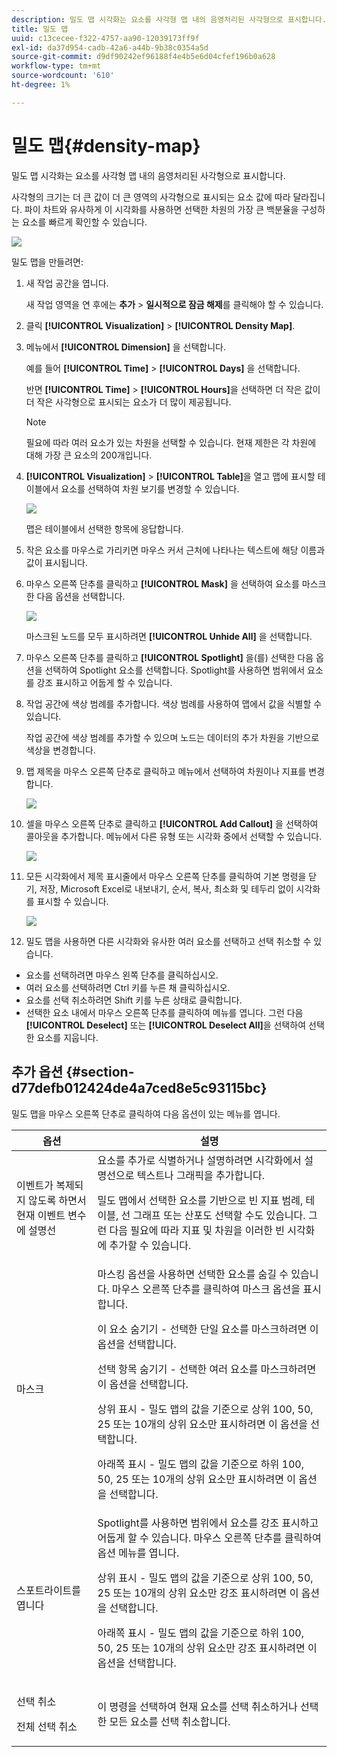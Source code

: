 ```yaml
---
description: 밀도 맵 시각화는 요소를 사각형 맵 내의 음영처리된 사각형으로 표시합니다.
title: 밀도 맵
uuid: c13cecee-f322-4757-aa90-12039173ff9f
exl-id: da37d954-cadb-42a6-a44b-9b38c0354a5d
source-git-commit: d9df90242ef96188f4e4b5e6d04cfef196b0a628
workflow-type: tm+mt
source-wordcount: '610'
ht-degree: 1%

---
```


# 밀도 맵{#density-map}

밀도 맵 시각화는 요소를 사각형 맵 내의 음영처리된 사각형으로 표시합니다.

사각형의 크기는 더 큰 값이 더 큰 영역의 사각형으로 표시되는 요소 값에 따라 달라집니다. 파이 차트와 유사하게 이 시각화를 사용하면 선택한 차원의 가장 큰 백분율을 구성하는 요소를 빠르게 확인할 수 있습니다.

![](assets/density_map_day_visits.png)

밀도 맵을 만들려면:

1. 새 작업 공간을 엽니다.

   새 작업 영역을 연 후에는 **추가** > **일시적으로 잠금 해제**&#x200B;를 클릭해야 할 수 있습니다.
1. 클릭 **[!UICONTROL Visualization]** > **[!UICONTROL Density Map]**.

1. 메뉴에서 **[!UICONTROL Dimension]** 을 선택합니다.

   예를 들어 **[!UICONTROL Time]** > **[!UICONTROL Days]** 을 선택합니다.

   반면 **[!UICONTROL Time]** > **[!UICONTROL Hours]**&#x200B;을 선택하면 더 작은 값이 더 작은 사각형으로 표시되는 요소가 더 많이 제공됩니다.

   >[!NOTE]
   >
   >필요에 따라 여러 요소가 있는 차원을 선택할 수 있습니다. 현재 제한은 각 차원에 대해 가장 큰 요소의 200개입니다.

1. **[!UICONTROL Visualization]** > **[!UICONTROL Table]**&#x200B;을 열고 맵에 표시할 테이블에서 요소를 선택하여 차원 보기를 변경할 수 있습니다.

   ![](assets/density_map_day_selections.png)

   맵은 테이블에서 선택한 항목에 응답합니다.

1. 작은 요소를 마우스로 가리키면 마우스 커서 근처에 나타나는 텍스트에 해당 이름과 값이 표시됩니다.
1. 마우스 오른쪽 단추를 클릭하고 **[!UICONTROL Mask]** 을 선택하여 요소를 마스크한 다음 옵션을 선택합니다.

   ![](assets/density_map_day_mask.png)

   마스크된 노드를 모두 표시하려면 **[!UICONTROL Unhide All]** 을 선택합니다.

1. 마우스 오른쪽 단추를 클릭하고 **[!UICONTROL Spotlight]** 을(를) 선택한 다음 옵션을 선택하여 Spotlight 요소를 선택합니다. Spotlight를 사용하면 범위에서 요소를 강조 표시하고 어둡게 할 수 있습니다.
1. 작업 공간에 색상 범례를 추가합니다. 색상 범례를 사용하여 맵에서 값을 식별할 수 있습니다.

   작업 공간에 색상 범례를 추가할 수 있으며 노드는 데이터의 추가 차원을 기반으로 색상을 변경합니다.
1. 맵 제목을 마우스 오른쪽 단추로 클릭하고 메뉴에서 선택하여 차원이나 지표를 변경합니다.

   ![](assets/density_map_change_dim.png)

1. 셀을 마우스 오른쪽 단추로 클릭하고 **[!UICONTROL Add Callout]** 을 선택하여 콜아웃을 추가합니다. 메뉴에서 다른 유형 또는 시각화 중에서 선택할 수 있습니다.

   ![](assets/density_map_callout.png)

1. 모든 시각화에서 제목 표시줄에서 마우스 오른쪽 단추를 클릭하여 기본 명령을 닫기, 저장, Microsoft Excel로 내보내기, 순서, 복사, 최소화 및 테두리 없이 시각화를 표시할 수 있습니다.

   ![](assets/density_map_export.png)

1. 밀도 맵을 사용하면 다른 시각화와 유사한 여러 요소를 선택하고 선택 취소할 수 있습니다.

* 요소를 선택하려면 마우스 왼쪽 단추를 클릭하십시오.
* 여러 요소를 선택하려면 Ctrl 키를 누른 채 클릭하십시오.
* 요소를 선택 취소하려면 Shift 키를 누른 상태로 클릭합니다.
* 선택한 요소 내에서 마우스 오른쪽 단추를 클릭하여 메뉴를 엽니다. 그런 다음 **[!UICONTROL Deselect]** 또는 **[!UICONTROL Deselect All]**&#x200B;을 선택하여 선택한 요소를 지웁니다.

## 추가 옵션 {#section-d77defb012424de4a7ced8e5c93115bc}

밀도 맵을 마우스 오른쪽 단추로 클릭하여 다음 옵션이 있는 메뉴를 엽니다.

<table id="table_3ADA85031C834792BFD041E186962A41"> 
 <thead> 
  <tr> 
   <th colname="col1" class="entry"> 옵션 </th> 
   <th colname="col2" class="entry"> 설명 </th> 
  </tr>
 </thead>
 <tbody> 
  <tr> 
   <td colname="col1"> 이벤트가 복제되지 않도록 하면서 현재 이벤트 변수에 설명선 </td> 
   <td colname="col2">요소를 추가로 식별하거나 설명하려면 시각화에서 설명선으로 텍스트나 그래픽을 추가합니다. <p>밀도 맵에서 선택한 요소를 기반으로 빈 지표 범례, 테이블, 선 그래프 또는 산포도 선택할 수도 있습니다. 그런 다음 필요에 따라 지표 및 차원을 이러한 빈 시각화에 추가할 수 있습니다. </p> </td> 
  </tr> 
  <tr> 
   <td colname="col1"> 마스크 </td> 
   <td colname="col2">마스킹 옵션을 사용하면 선택한 요소를 숨길 수 있습니다. 마우스 오른쪽 단추를 클릭하여 마스크 옵션을 표시합니다. <p><span class="uicontrol"> 이 요소 숨기기</span> - 선택한 단일 요소를 마스크하려면 이 옵션을 선택합니다. </p> <p><span class="uicontrol"> 선택 항목 숨기기</span> - 선택한 여러 요소를 마스크하려면 이 옵션을 선택합니다. </p> <p><span class="uicontrol"> 상위 표시</span> - 밀도 맵의 값을 기준으로 상위 100, 50, 25 또는 10개의 상위 요소만 표시하려면 이 옵션을 선택합니다. </p> <p><span class="uicontrol"> 아래쪽 표시</span> - 밀도 맵의 값을 기준으로 하위 100, 50, 25 또는 10개의 상위 요소만 표시하려면 이 옵션을 선택합니다. </p> </td> 
  </tr> 
  <tr> 
   <td colname="col1"> 스포트라이트를 엽니다 </td> 
   <td colname="col2"> Spotlight를 사용하면 범위에서 요소를 강조 표시하고 어둡게 할 수 있습니다. 마우스 오른쪽 단추를 클릭하여 옵션 메뉴를 엽니다. <p><span class="uicontrol"> 상위 표시</span> - 밀도 맵의 값을 기준으로 상위 100, 50, 25 또는 10개의 상위 요소만 강조 표시하려면 이 옵션을 선택합니다. </p> <p><span class="uicontrol"> 아래쪽 표시</span> - 밀도 맵의 값을 기준으로 하위 100, 50, 25 또는 10개의 상위 요소만 강조 표시하려면 이 옵션을 선택합니다. </p> </td> 
  </tr> 
  <tr> 
   <td colname="col1"> <p>선택 취소 </p> <p>전체 선택 취소 </p> </td> 
   <td colname="col2"> <p> 이 명령을 선택하여 현재 요소를 선택 취소하거나 선택한 모든 요소를 선택 취소합니다. </p> </td> 
  </tr> 
 </tbody> 
</table>
